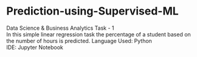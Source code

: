 # Prediction-using-Supervised-ML  
Data Science & Business Analytics Task - 1  
In this simple linear regression task the percentage of a student based on the number of hours is predicted. 
Language Used: Python  
IDE: Jupyter Notebook  
